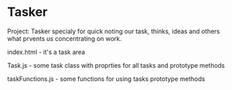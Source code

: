 # Tasker

Project: Tasker specialy for quick noting our task, thinks, ideas and others what prvents us concentrating on work.

index.html - it's a task area

Task.js - some task class with proprties for all tasks and prototype methods

taskFunctions.js - some functions for using tasks prototype methods